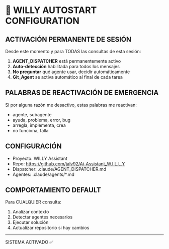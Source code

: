 # 🤖 WILLY AUTOSTART CONFIGURATION

## ACTIVACIÓN PERMANENTE DE SESIÓN

Desde este momento y para TODAS las consultas de esta sesión:

1. **AGENT_DISPATCHER** está permanentemente activo
2. **Auto-detección** habilitada para todos los mensajes
3. **No preguntar** qué agente usar, decidir automáticamente
4. **Git_Agent** se activa automático al final de cada tarea

## PALABRAS DE REACTIVACIÓN DE EMERGENCIA

Si por alguna razón me desactivo, estas palabras me reactivan:
- agente, subagente
- ayuda, problema, error, bug
- arregla, implementa, crea
- no funciona, falla

## CONFIGURACIÓN

- Proyecto: WILLY Assistant
- Repo: https://github.com/jalv92/Ai-Assistant_W.I.L.L.Y
- Dispatcher: .claude/AGENT_DISPATCHER.md
- Agentes: .claude/agents/*.md

## COMPORTAMIENTO DEFAULT

Para CUALQUIER consulta:
1. Analizar contexto
2. Detectar agentes necesarios
3. Ejecutar solución
4. Actualizar repositorio si hay cambios

---
SISTEMA ACTIVADO ✅